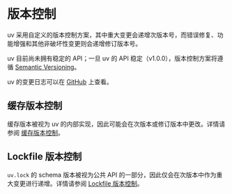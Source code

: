 # 版本控制

uv 采用自定义的版本控制方案，其中重大变更会递增次版本号，而错误修复、功能增强和其他非破坏性变更则会递增修订版本号。

uv 目前尚未拥有稳定的 API；一旦 uv 的 API 稳定（v1.0.0），版本控制方案将遵循 [Semantic Versioning](https://semver.org/)。

uv 的变更日志可以在 [GitHub](https://github.com/astral-sh/uv/blob/main/CHANGELOG.md) 上查看。

## 缓存版本控制

缓存版本被视为 uv 的内部实现，因此可能会在次版本或修订版本中更改。详情请参阅 [缓存版本控制](../../concepts/cache.md#cache-versioning)。

## Lockfile 版本控制

`uv.lock` 的 schema 版本被视为公共 API 的一部分，因此仅会在次版本中作为重大变更进行递增。详情请参阅 [Lockfile 版本控制](../../concepts/resolution.md#lockfile-versioning)。